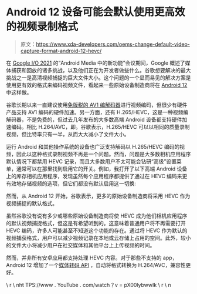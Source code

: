 # Android 12 设备可能会默认使用更高效的视频录制格式

> 原文：<https://www.xda-developers.com/oems-change-default-video-capture-format-android-12-hevc/>

在 [Google I/O 2021](https://www.xda-developers.com/google-io-2021-recap/) 的“Android Media 中的新功能”会议期间，Google 概述了媒体捕获和回放的诸多挑战，以及他们正在为开发者做些什么。谷歌想要解决的最大挑战之一是高清视频捕捉的巨大文件大小。这个问题的一个显而易见的解决方案是使用更有效的格式来编码视频文件，看起来一些原始设备制造商将在 [Android 12](https://www.xda-developers.com/android-12/) 中这样做。

谷歌长期以来一直建议使用[免版税的 AV1 编解码器](https://www.xda-developers.com/av1-future-video-codecs-google-hevc/)进行视频编码，但很少有硬件产品支持 AV1 编码的硬件加速。另一方面，还有 H.265/HEVC，这是一种视频编解码器，不是免费的，但过去几年发布的大多数高端 Android 设备都支持硬件加速编码。相比 H.264/AVC，即。谷歌表示，H.265/HEVC 可以以相同的质量录制视频，但比特率只有一半，从而大大减小了文件大小。

运行 Android 和其他操作系统的设备也广泛支持解码以 H.265/HEVC 编码的视频，因此以这种格式录制视频不再是一个问题。然而，问题是大多数相机应用程序默认情况下都禁用 HEVC 记录，而且大多数用户不太可能会钻研“高级”设置菜单，通常可以在那里找到启用它的开关。例如，我打开了以下高端 Android 设备上的库存相机应用程序，发现虽然每个应用程序都提供了通过在 HEVC 编码来更有效地存储视频的选项，但它们都没有默认启用这一切换:

然而，从 Android 12 开始，谷歌表示，更多的原始设备制造商将采用 HEVC 作为视频捕捉的默认格式。

虽然谷歌没有说有多少或哪些原始设备制造商将使 HEVC 成为他们相机应用程序的默认视频捕捉格式，但这是有希望听到的。这意味着普通用户将不再需要打开 HEVC 编码，许多人可能甚至不知道这个功能的存在。通过将 HEVC 作为默认的视频捕获格式，用户可以减少视频记录在本地或云存储上占用的空间。此外，较小的文件大小将减少用户在社交媒体和其他平台上上传视频的时间。

然而，并非所有安卓应用都支持处理 HEVC 内容。对于那些不支持的 app，Android 12 增加了一个[媒体转码 API](https://developer.android.com/about/versions/12/features/compatible-media-transcoding) ，自动将格式转换为 H.264/AVC，兼容性更好。

\ r \ nht TPS://www . YouTube . com/watch？v = pX00lybwwIk \ r \ n